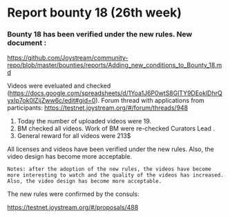 # Report bounty 18 (26th week)
### Bounty 18 has been verified under the new rules. New document :

https://github.com/Joystream/community-repo/blob/master/bounties/reports/Adding_new_conditions_to_Bounty_18.md

Videos were eveluated and checked (https://docs.google.com/spreadsheets/d/1Yoa1J6P0wtS8GlTY9DEoklDhrQyxIp7ok0lZijZww6c/edit#gid=0).
Forum thread with applications from participants: https://testnet.joystream.org/#/forum/threads/948

   1. Today the number of uploaded videos were 19.
   2. BM checked all videos. Work of BM were re-checked Curators Lead .
   3. General reward for all videos were 213$

All licenses and videos have been verified under the new rules. Also, the video design has become more acceptable.

`Notes: after the adoption of the new rules, the videos have become more interesting to watch and the quality of the videos has increased.
Also, the video design has become more acceptable. `

The new rules were confirmed by the consuls:

https://testnet.joystream.org/#/proposals/488
